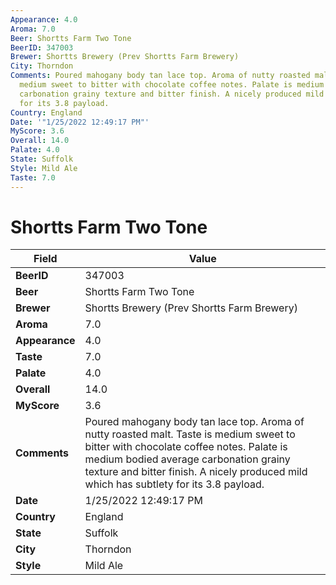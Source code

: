 ```yaml
---
Appearance: 4.0
Aroma: 7.0
Beer: Shortts Farm Two Tone
BeerID: 347003
Brewer: Shortts Brewery (Prev Shortts Farm Brewery)
City: Thorndon
Comments: Poured mahogany body tan lace top. Aroma of nutty roasted malt. Taste is
  medium sweet to bitter with chocolate coffee notes. Palate is medium bodied average
  carbonation grainy texture and bitter finish. A nicely produced mild which has subtlety
  for its 3.8 payload.
Country: England
Date: '"1/25/2022 12:49:17 PM"'
MyScore: 3.6
Overall: 14.0
Palate: 4.0
State: Suffolk
Style: Mild Ale
Taste: 7.0
---
```


# Shortts Farm Two Tone

| Field         | Value |
|---------------|-------|
| **BeerID** | 347003 |
| **Beer** | Shortts Farm Two Tone |
| **Brewer** | Shortts Brewery (Prev Shortts Farm Brewery) |
| **Aroma** | 7.0 |
| **Appearance** | 4.0 |
| **Taste** | 7.0 |
| **Palate** | 4.0 |
| **Overall** | 14.0 |
| **MyScore** | 3.6 |
| **Comments** | Poured mahogany body tan lace top. Aroma of nutty roasted malt. Taste is medium sweet to bitter with chocolate coffee notes. Palate is medium bodied average carbonation grainy texture and bitter finish. A nicely produced mild which has subtlety for its 3.8 payload. |
| **Date** | 1/25/2022 12:49:17 PM |
| **Country** | England |
| **State** | Suffolk |
| **City** | Thorndon |
| **Style** | Mild Ale |

